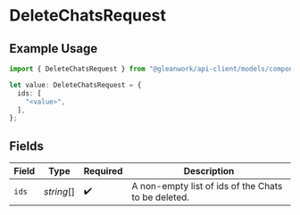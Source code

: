# DeleteChatsRequest

## Example Usage

```typescript
import { DeleteChatsRequest } from "@gleanwork/api-client/models/components";

let value: DeleteChatsRequest = {
  ids: [
    "<value>",
  ],
};
```

## Fields

| Field                                               | Type                                                | Required                                            | Description                                         |
| --------------------------------------------------- | --------------------------------------------------- | --------------------------------------------------- | --------------------------------------------------- |
| `ids`                                               | *string*[]                                          | :heavy_check_mark:                                  | A non-empty list of ids of the Chats to be deleted. |